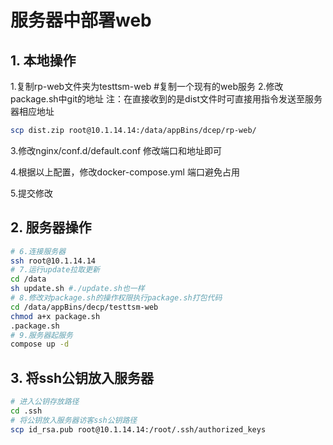 # 服务器中部署web

## 1. 本地操作

1.复制rp-web文件夹为testtsm-web #复制一个现有的web服务
2.修改package.sh中git的地址
注：在直接收到的是dist文件时可直接用指令发送至服务器相应地址

```sh
scp dist.zip root@10.1.14.14:/data/appBins/dcep/rp-web/
```

3.修改nginx/conf.d/default.conf  修改端口和地址即可

4.根据以上配置，修改docker-compose.yml 端口避免占用

5.提交修改

## 2. 服务器操作

```sh
# 6.连接服务器
ssh root@10.1.14.14
# 7.运行update拉取更新
cd /data
sh update.sh #./update.sh也一样
# 8.修改对package.sh的操作权限执行package.sh打包代码
cd /data/appBins/decp/testtsm-web
chmod a+x package.sh
.package.sh
# 9.服务器起服务
compose up -d
```

## 3. 将ssh公钥放入服务器

```sh
# 进入公钥存放路径
cd .ssh
# 将公钥放入服务器访客ssh公钥路径
scp id_rsa.pub root@10.1.14.14:/root/.ssh/authorized_keys
```